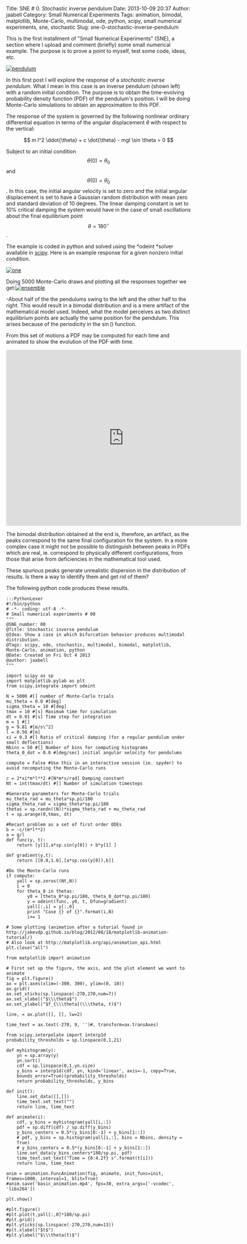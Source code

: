 Title: SNE # 0. Stochastic inverse pendulum
Date: 2013-10-09 20:37
Author: jaabell
Category: Small Numerical Experiments
Tags: animation, bimodal, matplotlib, Monte-Carlo, multimodal, ode, python, scipy, small numerical experiments, sne, stochastic
Slug: sne-0-stochastic-inverse-pendulum

This is the first installment of "Small Numerical Experiments" (SNE), a
section where I upload and comment (briefly) some small numerical
example. The purpose is to prove a point to myself, test some code,
ideas, etc.

[![pendulum][]][pendulum]

In this first post I will explore the response of a *stochastic inverse
pendulum.* What I mean in this case is an inverse pendulum (shown left)
with a random initial condition. The purpose is to obtain the
time-evolving probability density function (PDF) of the pendulum's
position. I will be doing Monte-Carlo simulations to obtain an
approximation to this PDF.  
<!--more-->  
The response of the system is governed by the following nonlinear
ordinary differential equation in terms of the angular displacement
$\theta$ with respect to the vertical:


$$
 m l^2 \ddot{\theta} + c \dot{\theta} - mgl \sin \theta = 0
$$

Subject to an initial condition $$ \theta(0) = \theta_0$$ and
$$ \dot{\theta}(0) =\dot{\theta}_0$$. In this case, the initial
angular velocity is set to zero and the initial angular displacement is
set to have a Gaussian random distribution with mean zero and standard
deviation of 10 degrees. The linear damping constant is set to 10%
critical damping the system would have in the case of small oscillations
about the final equilibrium point $$\theta = 180^{\circ}$$.

The example is coded in python and solved using the *odeint *solver
available in [scipy][]. Here is an example response for a given nonzero
initial condition.

[![one][]][one]

Doing 5000 Monte-Carlo draws and plotting all the responses together we
get:[![ensemble][]][ensemble]

-About half of the the pendulums swing to the left and the other half to
the right. This would result in a bimodal distribution and is a mere
artifact of the mathematical model used. Indeed, what the model
perceives as two distinct equilibrium points are actually the same
position for the pendulum. This arises because of the periodicity in the
$\sin()$ function.

From this set of motions a PDF may be computed for each time and
animated to show the evolution of the PDF with time.

<div class="youtube" align="left">
<iframe width="640" height="480" src="https://www.youtube.com/embed/7nzB6LfW2ys" frameborder="0"></iframe>
</div>

The bimodal distribution obtained at the end is, therefore, an artifact,
as the peaks correspond to the same final configuration for the system.
In a more complex case it might not be possible to distinguish between
peaks in PDFs which are real, ie. correspond to physically different
configurations, from those that arise from deficiencies in the
mathematical tool used.

These spurious peaks generate unrealistic dispersion in the distribution
of results. Is there a way to identify them and get rid of them?

The following python code produces these results.

	:::PythonLexer
	#!/bin/python  
	# -*- coding: utf-8 -*-  
	# Small numerical experiments # 00  
	"""  
	@SNE_number: 00  
	@Title: Stochastic inverse pendulum  
	@Idea: Show a case in which bifurcation behavior produces multimodal
	distribution.  
	@Tags: scipy, ode, stochastic, multimodal, bimodal, matplotlib,
	Monte-Carlo, animation, python  
	@Date: Created on Fri Oct 4 2013  
	@author: jaabell  
	"""

	import scipy as sp  
	import matplotlib.pylab as plt  
	from scipy.integrate import odeint

	N = 5000 #[] number of Monte-Carlo trials  
	mu_theta = 0.0 #[deg]  
	sigma_theta = 10 #[deg]  
	tmax = 10 #[s] Maximum time for simulation  
	dt = 0.01 #[s] Time step for integration  
	m = 1 #[]  
	g = 9.81 #[m/s\^2]  
	l = 0.50 #[m]  
	xi = 0.3 #[] Ratio of critical damping (for a regular pendulum under
	small deflections)  
	Nbins = 50 #[] Number of bins for computing histograms  
	theta_0_dot = 0.0 #[deg/sec] initial angular velocity for pendulums

	compute = False #Use this in an interactive session (ie. spyder) to
	avoid recomputing the Monte-Carlo runs

	c = 2*xi*m*l**2 #[N*m*s/rad] Damping constant  
	Nt = int(tmax/dt) #[] Number of simulation timesteps

	#Generate parameters for Monte-Carlo trials  
	mu_theta_rad = mu_theta*sp.pi/180  
	sigma_theta_rad = sigma_theta*sp.pi/180  
	thetas = sp.randn((N))*sigma_theta_rad + mu_theta_rad  
	t = sp.arange(0,tmax, dt)

	#Recast problem as a set of first order ODEs  
	b = -c/(m*l**2)  
	a = g/l  
	def func(y, t):  
		return [y[1],a*sp.sin(y[0]) + b*y[1] ]

	def gradient(y,t):  
		return [[0.0,1.0],[a*sp.cos(y[0]),b]]

	#Do the Monte-Carlo runs  
	if compute:  
		yall = sp.zeros((Nt,N))  
		i = 0  
		for theta_0 in thetas:  
			y0 = [theta_0*sp.pi/180, theta_0_dot*sp.pi/180]  
			y = odeint(func, y0, t, Dfun=gradient)  
			yall[:,i] = y[:,0]  
			print "Case {} of {}".format(i,N)  
			i+= 1

	# Some plotting (animation after a tutorial found in http://jakevdp.github.io/blog/2012/08/18/matplotlib-animation-tutorial/)  
	# Also look at http://matplotlib.org/api/animation_api.html  
	plt.close("all")

	from matplotlib import animation

	# First set up the figure, the axis, and the plot element we want to
	animate  
	fig = plt.figure()  
	ax = plt.axes(xlim=(-300, 300), ylim=(0, 10))  
	ax.grid()  
	ax.set_xticks(sp.linspace(-270,270,num=7))  
	ax.set_xlabel("$\\\theta$")  
	ax.set_ylabel("$f_{\\\theta}(\\\theta, t)$")

	line, = ax.plot([], [], lw=2)

	time_text = ax.text(-270, 9, '')#, transform=ax.transAxes)

	from scipy.interpolate import interp1d  
	probability_thresholds = sp.linspace(0,1,21)

	def myhistogram(y):  
		yn = sp.array(y)  
		yn.sort()  
		cdf = sp.linspace(0,1,yn.size)  
		y_bins = interp1d(cdf, yn, kind='linear', axis=-1, copy=True,
		bounds_error=True)(probability_thresholds)  
		return probability_thresholds, y_bins

	def init():  
		line.set_data([],[])  
		time_text.set_text("")  
		return line, time_text

	def animate(i):  
		cdf, y_bins = myhistogram(yall[i,:])  
		pdf = sp.diff(cdf) / sp.diff(y_bins)  
		y_bins_centers = 0.5*(y_bins[0:-1] + y_bins[1::])  
		# pdf, y_bins = sp.histogram(yall[i,:], bins = Nbins, density =
		True)  
		# y_bins_centers = 0.5*(y_bins[0:-1] + y_bins[1::])  
		line.set_data(y_bins_centers*180/sp.pi, pdf)  
		time_text.set_text("Time = {0:4.2f} s".format(t[i]))  
		return line, time_text

	anim = animation.FuncAnimation(fig, animate, init_func=init,  
	frames=1000, interval=1, blit=True)  
	#anim.save('basic_animation.mp4', fps=30, extra_args=['-vcodec',
	'libx264'])

	plt.show()

	#plt.figure()  
	#plt.plot(t,yall[:,0]*180/sp.pi)  
	#plt.grid()  
	#plt.yticks(sp.linspace(-270,270,num=13))  
	#plt.xlabel("$t$")  
	#plt.ylabel("$\\\theta(t)$")  

[pendulum]: /images/sne/01/pendulum_medium.png
[scipy]: http://www.scipy.org
[one]: /images/sne/01/one.png
[ensemble]: /images/sne/01/ensemble.png
